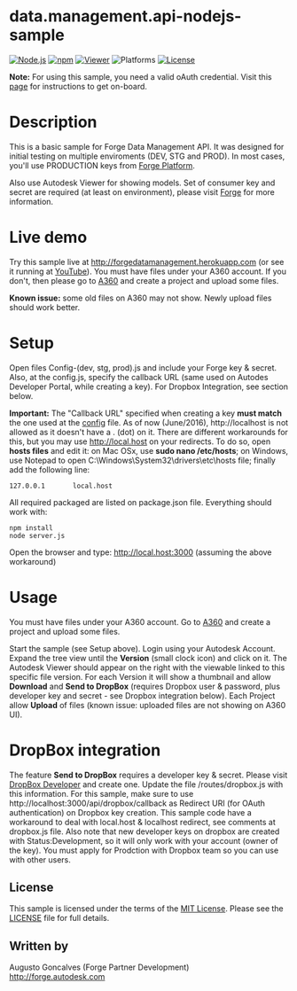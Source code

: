 # data.management.api-nodejs-sample

[![Node.js](https://img.shields.io/badge/Node.js-4.4.3-blue.svg)](https://nodejs.org/)
[![npm](https://img.shields.io/badge/npm-2.15.1-blue.svg)](https://www.npmjs.com/)
[![Viewer](https://img.shields.io/badge/Viewer-v2.8-green.svg)](http://developer-autodesk.github.io/)
![Platforms](https://img.shields.io/badge/platform-windows%20%7C%20osx%20%7C%20linux-lightgray.svg)
[![License](http://img.shields.io/:license-mit-blue.svg)](http://opensource.org/licenses/MIT)

<b>Note:</b> For using this sample, you need a valid oAuth credential. Visit this [page](https://developer.autodesk.com) for instructions to get on-board.

# Description

This is a basic sample for Forge Data Management API. It was designed for initial testing on multiple enviroments (DEV, STG and PROD). In most cases, you'll use PRODUCTION keys from [Forge Platform](http://developer.autodesk.com).

Also use Autodesk Viewer  for showing models. Set of consumer key and secret are required (at least on environment), please visit [Forge](http://developer.autodesk.com) for more information.

# Live demo

Try this sample live at http://forgedatamanagement.herokuapp.com (or see it running at [YouTube](https://www.youtube.com/watch?v=JmlR3HR1-A8)). You must have files under your A360 account. If you don't, then please go to [A360](https://a360.autodesk.com/) and create a project and upload some files.

<b>Known issue:</b> some old files on A360 may not show. Newly upload files should work better.

# Setup

Open files Config-(dev, stg, prod).js and include your Forge key & secret. Also, at the config.js, specify the callback URL (same used on Autodes Developer Portal, while creating a key). For Dropbox Integration, see section below.

<b>Important:</b> The "Callback URL" specified when creating a key <b>must match</b> the one used at the [config](config.js) file. As of now (June/2016), http://localhost is not allowed as it doesn't have a . (dot) on it. There are different workarounds for this, but you may use http://local.host on your redirects. To do so, open <b>hosts files</b> and edit it: on Mac OSx, use <b>sudo nano /etc/hosts</b>; on Windows, use Notepad to open C:\Windows\System32\drivers\etc\hosts file; finally add the following line:

    127.0.0.1       local.host

All required packaged are listed on package.json file. Everything should work with:

    npm install
    node server.js

Open the browser and type: http://local.host:3000 (assuming the above workaround)

# Usage

You must have files under your A360 account. Go to [A360](https://a360.autodesk.com/) and create a project and upload some files.

Start the sample (see Setup above). Login using your Autodesk Account. Expand the tree view until the <b>Version</b> (small clock icon) and click on it. The Autodesk Viewer should appear on the right with the viewable linked to this specific file version. For each Version it will show a thumbnail and allow <b>Download</b> and <b>Send to DropBox</b> (requires Dropbox user & password, plus developer key and secret - see Dropbox integration below). Each Project allow <b>Upload</b> of files (known issue: uploaded files are not showing on A360 UI).

# DropBox integration

The feature <b>Send to DropBox</b> requires a developer key & secret. Please visit [DropBox Developer](https://www.dropbox.com/developers/apps) and create one.  Update the file /routes/dropbox.js with this information. For this sample, make sure to use http://localhost:3000/api/dropbox/callback as Redirect URI (for OAuth authentication) on Dropbox key creation. This sample code have a workaround to deal with local.host & localhost redirect, see comments at dropbox.js file. Also note that new developer keys on dropbox are created with Status:Development, so it will only work with your account (owner of the key). You must apply for Prodction with Dropbox team so you can use with other users.


## License

This sample is licensed under the terms of the [MIT License](http://opensource.org/licenses/MIT).
Please see the [LICENSE](LICENSE) file for full details.


## Written by

Augusto Goncalves (Forge Partner Development)<br />
http://forge.autodesk.com<br />
